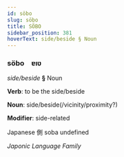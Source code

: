 ```yaml
---
id: söbo
slug: söbo
title: SÖBO
sidebar_position: 381
hoverText: side/beside § Noun
---
```


### söbo&emsp;<span kind="abugida">ɐıʋ</span>

*side/beside* **§** Noun

**Verb**: to be the side/beside

**Noun**: side/beside(/vicinity/proximity?)

**Modifier**: side-related

Japanese 側 soba undefined

*Japonic Language Family*
